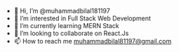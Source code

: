 - 👋 Hi, I’m @muhammadbilal181197
- 👀 I’m interested in Full Stack Web Development
- 🌱 I’m currently learning MERN Stack
- 💞️ I’m looking to collaborate on React.Js
- 📫 How to reach me muhammadbilal81197@gmail.com

<!---
muhammadbilal181197/muhammadbilal181197 is a ✨ special ✨ repository because its `README.md` (this file) appears on your GitHub profile.
You can click the Preview link to take a look at your changes.
--->
